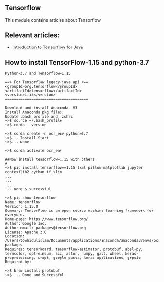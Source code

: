 ## Tensorflow

This module contains articles about Tensorflow

## Relevant articles:

- [Introduction to Tensorflow for Java](https://www.baeldung.com/tensorflow-java)

## How to install TensorFlow-1.15 and python-3.7 
    Python=3.7 and Tensorflow=1.15
    
    ==> For Tensorflow legacy-java api <==
    <groupId>org.tensorflow</groupId>
    <artifactId>tensorflow</artifactId>
    <version>1.15</version>
    ======================================
    
    Download and install Anaconda- V3
    Install Anaconda pkg files.
    Update .bash_profile and .zshrc
    ~>$ source ~/.bash_profile 
    ~>$ conda --version
    
    ~>$ conda create -n ocr_env python=3.7
    ~>$... Install-Start
    ~>$... Done
    
    ~>$ conda activate ocr_env
    
    ##Now install tensorflow=1.15 with others
    #
    ~>$ pip install tensorflow==1.15 lxml pillow matplotlib jupyter contextlib2 cython tf_slim
    ...
    ...
    ...
    ... Done & successful
    
    ~>$ pip show tensorflow
    Name: tensorflow
    Version: 1.15.0
    Summary: TensorFlow is an open source machine learning framework for everyone.
    Home-page: https://www.tensorflow.org/
    Author: Google Inc.
    Author-email: packages@tensorflow.org
    License: Apache 2.0
    Location: /Users/towhidulislam/Documents/applications/anaconda/anaconda3/envs/ocr_env/lib/python3.7/site-packages
    Requires: tensorboard, tensorflow-estimator, protobuf, absl-py, termcolor, opt-einsum, six, astor, numpy, gast, wheel, keras-preprocessing, wrapt, google-pasta, keras-applications, grpcio
    Required-by:
    
    ~>$ brew install protobuf
    ~>$ ... Done and Successful 
